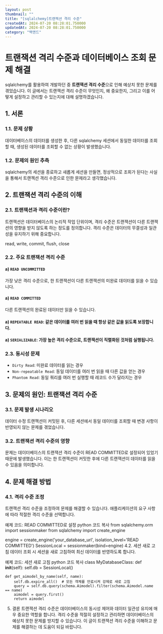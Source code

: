 ```yaml
---
layout: post
thumbnail: ""
title: "[sqlalchemy]트랜젝션 격리 수준"
createdAt: 2024-07-20 08:28:01.750000
updatedAt: 2024-07-20 08:28:01.750000
category: "백앤드"
---
```

# 트랜잭션 격리 수준과 데이터베이스 조회 문제 해결

sqlalchemy를 활용하여 개발하던 중 <b>트랜잭션 격리 수준</b>으로 인해 예상치 못한 문제를 겪었습니다. 이 글에서는 트랜잭션 격리 수준이 무엇인지, 왜 중요한지, 그리고 이를 어떻게 설정하고 관리할 수 있는지에 대해 설명하겠습니다.

## 1. 서론
### 1.1. 문제 상황
 데이터베이스의 데이터를 생성한 후, 다른 sqlalchemy 세션에서 동일한 데이터를 조회할 때, 생성된 데이터를 조회할 수 없는 상황이 발생했습니다.

### 1.2. 문제의 원인 추측
sqlalchemy의 세션을 종료하고 새롭게 세션을 만들면, 정상적으로 조회가 된다는 사실을 통해서 트랜젝션 격리 수준으로 인한 문제라고 생각했습니다.

## 2. 트랜잭션 격리 수준의 이해
### 2.1. 트랜잭션과 격리 수준이란?
트랜잭션은 데이터베이스의 논리적 작업 단위이며, 격리 수준은 트랜잭션이 다른 트랜잭션의 영향을 받지 않도록 하는 정도를 정의합니다. 격리 수준은 데이터의 무결성과 일관성을 유지하기 위해 중요합니다.

read, write, commit, flush, close


### 2.2. 주요 트랜잭션 격리 수준

#### a) `READ UNCOMMITTED`
가장 낮은 격리 수준으로, 한 트랜잭션이 다른 트랜잭션의 미완료 데이터를 읽을 수 있습니다.

#### a) `READ COMMITTED`
 다른 트랜잭션의 완료된 데이터만 읽을 수 있습니다.
#### a) `REPEATABLE READ`: 같은 데이터를 여러 번 읽을 때 항상 같은 값을 읽도록 보장합니다.
#### a) `SERIALIZABLE`: 가장 높은 격리 수준으로, 트랜잭션이 직렬화된 것처럼 실행됩니다.


### 2.3. 동시성 문제
- `Dirty Read`: 미완료 데이터를 읽는 경우
- `Non-repeatable Read`: 동일 데이터를 여러 번 읽을 때 다른 값을 얻는 경우
- `Phantom Read`: 동일 쿼리를 여러 번 실행할 때 레코드 수가 달라지는 경우

## 3. 문제의 원인: 트랜잭션 격리 수준
### 3.1. 문제 발생 시나리오
데이터 수정 트랜잭션이 커밋된 후, 다른 세션에서 동일 데이터를 조회할 때 변경 사항이 반영되지 않는 문제를 겪었습니다.

### 3.2. 트랜잭션 격리 수준의 영향
문제는 데이터베이스의 트랜잭션 격리 수준이 READ COMMITTED로 설정되어 있었기 때문에 발생했습니다. 이는 한 트랜잭션이 커밋한 후에 다른 트랜잭션이 데이터를 읽을 수 있음을 의미합니다.

## 4. 문제 해결 방법
### 4.1. 격리 수준 조정
트랜잭션 격리 수준을 조정하여 문제를 해결할 수 있습니다. 애플리케이션의 요구 사항에 따라 적절한 격리 수준을 선택합니다.

예제 코드: READ COMMITTED로 설정
python
코드 복사
from sqlalchemy.orm import sessionmaker
from sqlalchemy import create_engine

engine = create_engine('your_database_url', isolation_level='READ COMMITTED')
SessionLocal = sessionmaker(bind=engine)
4.2. 세션 새로 고침
데이터 조회 시 세션을 새로 고침하여 최신 데이터를 반영하도록 합니다.

예제 코드: 세션 새로 고침
python
코드 복사
class MyDatabaseClass:
    def __init__(self):
        self.db = SessionLocal()

    def get_aimodel_by_name(self, name):
        self.db.expire_all()  # 모든 객체를 만료시켜 강제로 새로 고침
        query = self.db.query(schema.Aimodel).filter(schema.Aimodel.name == name)
        aimodel = query.first()
        return aimodel
5. 결론
트랜잭션 격리 수준은 데이터베이스의 동시성 제어와 데이터 일관성 유지에 매우 중요한 역할을 합니다. 격리 수준을 적절히 설정하고 관리하면 데이터베이스의 예상치 못한 문제를 방지할 수 있습니다. 이 글이 트랜잭션 격리 수준을 이해하고 문제를 해결하는 데 도움이 되길 바랍니다.
